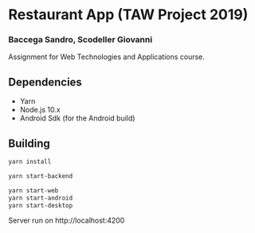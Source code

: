 # Restaurant App (TAW Project 2019)

### Baccega Sandro, Scodeller Giovanni

Assignment for Web Technologies and Applications course.

## Dependencies

- Yarn
- Node.js 10.x
- Android Sdk (for the Android build)

## Building

```bash
yarn install

yarn start-backend

yarn start-web
yarn start-android
yarn start-desktop
```

Server run on http://localhost:4200
